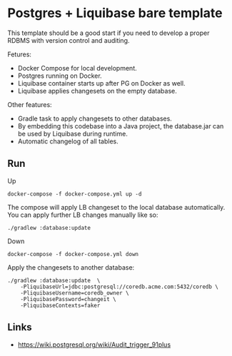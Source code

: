 # Postgres + Liquibase bare template

This template should be a good start if you need to develop a proper RDBMS with version control and auditing.

Fetures:

- Docker Compose for local development.
- Postgres running on Docker.
- Liquibase container starts up after PG on Docker as well.
- Liquibase applies changesets on the empty database.

Other features:

- Gradle task to apply changesets to other databases.
- By embedding this codebase into a Java project, the database.jar can be used by Liquibase during runtime.
- Automatic changelog of all tables.

## Run 

Up

    docker-compose -f docker-compose.yml up -d

The compose will apply LB changeset to the local database automatically.
You can apply further LB changes manually like so:

    ./gradlew :database:update

Down

    docker-compose -f docker-compose.yml down

Apply the changesets to another database:

    ./gradlew :database:update  \
        -PliquibaseUrl=jdbc:postgresql://coredb.acme.com:5432/coredb \
        -PliquibaseUsername=coredb_owner \
        -PliquibasePassword=changeit \
        -PliquibaseContexts=faker

## Links

- https://wiki.postgresql.org/wiki/Audit_trigger_91plus
